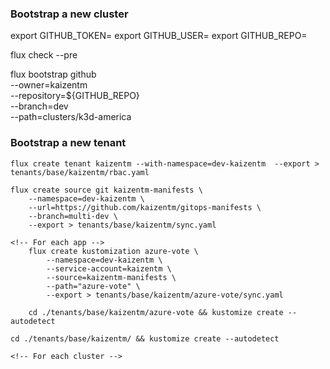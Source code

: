 ### Bootstrap a new cluster 

export GITHUB_TOKEN=<your-token>
export GITHUB_USER=<your-username>
export GITHUB_REPO=<repository-name>

flux check --pre

<!-- For each env -->
flux bootstrap github \
    --owner=kaizentm \
    --repository=${GITHUB_REPO} \
    --branch=dev \
    --path=clusters/k3d-america

### Bootstrap a new tenant

<!-- For each env -->
    flux create tenant kaizentm --with-namespace=dev-kaizentm  --export > tenants/base/kaizentm/rbac.yaml

    flux create source git kaizentm-manifests \
        --namespace=dev-kaizentm \
        --url=https://github.com/kaizentm/gitops-manifests \
        --branch=multi-dev \
        --export > tenants/base/kaizentm/sync.yaml

    <!-- For each app -->
        flux create kustomization azure-vote \
            --namespace=dev-kaizentm \
            --service-account=kaizentm \
            --source=kaizentm-manifests \
            --path="azure-vote" \
            --export > tenants/base/kaizentm/azure-vote/sync.yaml

        cd ./tenants/base/kaizentm/azure-vote && kustomize create --autodetect
    
    cd ./tenants/base/kaizentm/ && kustomize create --autodetect

    <!-- For each cluster -->